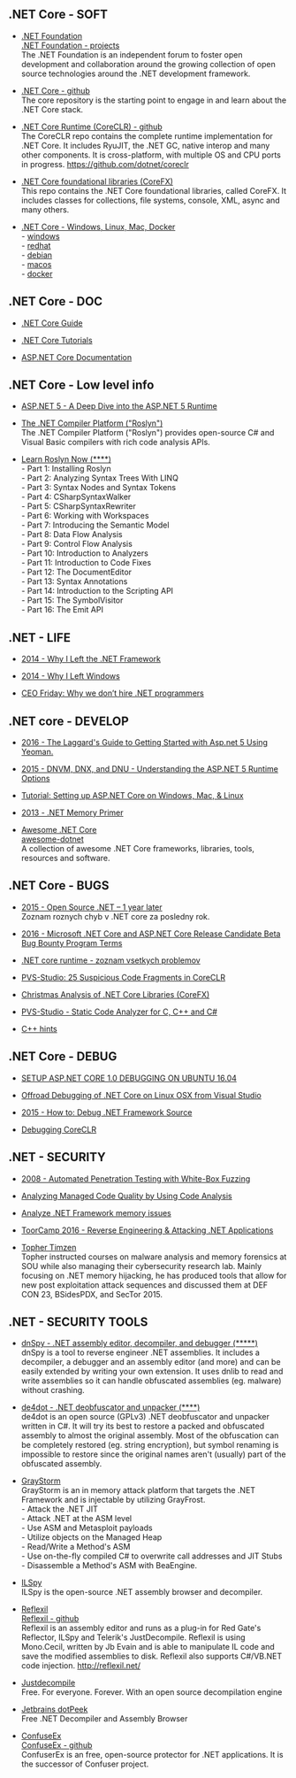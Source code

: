 

## .NET Core - SOFT

- [.NET Foundation](http://www.dotnetfoundation.org/)  
[.NET Foundation - projects](http://www.dotnetfoundation.org/projects)  
The .NET Foundation is an independent forum to foster open development and collaboration around the growing collection of open source technologies around the .NET development framework.


- [.NET Core - github](https://github.com/dotnet/core)  
The core repository is the starting point to engage in and learn about the .NET Core stack.


- [.NET Core Runtime (CoreCLR) - github](https://github.com/dotnet/coreclr)  
The CoreCLR repo contains the complete runtime implementation for .NET Core. It includes RyuJIT, the .NET GC, native interop and many other components. It is cross-platform, with multiple OS and CPU ports in progress.
https://github.com/dotnet/coreclr


- [.NET Core foundational libraries (CoreFX)](https://github.com/dotnet/corefx)  
This repo contains the .NET Core foundational libraries, called CoreFX. It includes classes for collections, file systems, console, XML, async and many others.


- [.NET Core - Windows, Linux, Mac, Docker](https://www.microsoft.com/net/core)  
\- [windows](https://www.microsoft.com/net/core#windows)  
\- [redhat](https://www.microsoft.com/net/core#redhat)  
\- [debian](https://www.microsoft.com/net/core#debian)  
\- [macos](https://www.microsoft.com/net/core#macos)  
\- [docker](https://www.microsoft.com/net/core#docker)  



## .NET Core - DOC

- [.NET Core Guide](https://docs.microsoft.com/en-us/dotnet/articles/core/index)

- [.NET Core Tutorials](https://docs.microsoft.com/en-us/dotnet/articles/core/tutorials/index)

- [ASP.NET Core Documentation](https://docs.asp.net/en/latest/)



## .NET Core - Low level info


- [ASP.NET 5 - A Deep Dive into the ASP.NET 5 Runtime](https://msdn.microsoft.com/en-us/magazine/dn913182.aspx)

- [The .NET Compiler Platform ("Roslyn")](https://github.com/dotnet/roslyn)  
The .NET Compiler Platform ("Roslyn") provides open-source C# and Visual Basic compilers with rich code analysis APIs.

- [Learn Roslyn Now (****)](https://joshvarty.wordpress.com/learn-roslyn-now/)  
\- Part 1: Installing Roslyn  
\- Part 2: Analyzing Syntax Trees With LINQ  
\- Part 3: Syntax Nodes and Syntax Tokens  
\- Part 4: CSharpSyntaxWalker  
\- Part 5: CSharpSyntaxRewriter  
\- Part 6: Working with Workspaces  
\- Part 7: Introducing the Semantic Model  
\- Part 8: Data Flow Analysis  
\- Part 9: Control Flow Analysis  
\- Part 10: Introduction to Analyzers  
\- Part 11: Introduction to Code Fixes  
\- Part 12: The DocumentEditor  
\- Part 13: Syntax Annotations  
\- Part 14: Introduction to the Scripting API  
\- Part 15: The SymbolVisitor  
\- Part 16: The Emit API  



## .NET - LIFE

- [2014 - Why I Left the .NET Framework](http://blog.jonathanoliver.com/why-i-left-dot-net/)

- [2014 - Why I Left Windows](http://blog.jonathanoliver.com/why-i-left-windows/)

- [CEO Friday: Why we don’t hire .NET programmers](https://blog.expensify.com/2011/03/25/ceo-friday-why-we-dont-hire-net-programmers/)



## .NET core - DEVELOP

- [2016 - The Laggard's Guide to Getting Started with Asp.net 5 Using Yeoman.](http://www.secretgeek.net/aspnet5)


- [2015 - DNVM, DNX, and DNU - Understanding the ASP.NET 5 Runtime Options](http://www.codeproject.com/Articles/1005145/DNVM-DNX-and-DNU-Understanding-the-ASP-NET-Runtime)


- [Tutorial: Setting up ASP.NET Core on Windows, Mac, & Linux](https://stormpath.com/blog/tutorial-setting-up-asp-net-core)


- [2013 - .NET Memory Primer](http://www.slideshare.net/kulov/131002-net-memory-primer-martin-kulov-27101500)


- [Awesome .NET Core](https://github.com/thangchung/awesome-dotnet-core)  
[awesome-dotnet](https://github.com/quozd/awesome-dotnet)  
A collection of awesome .NET Core frameworks, libraries, tools, resources and software.



## .NET Core - BUGS

- [2015 - Open Source .NET – 1 year later](http://mattwarren.org/2015/12/08/open-source-net-1-year-later/)  
Zoznam roznych chyb v .NET core za posledny rok.


- [2016 - Microsoft .NET Core and ASP.NET Core Release Candidate Beta Bug Bounty Program Terms](https://technet.microsoft.com/en-us/mt574248.aspx)


- [.NET core runtime - zoznam vsetkych problemov](https://github.com/dotnet/coreclr/issues)


- [PVS-Studio: 25 Suspicious Code Fragments in CoreCLR](http://www.viva64.com/en/b/0310/)


- [Christmas Analysis of .NET Core Libraries (CoreFX)](http://www.viva64.com/en/b/0365/)


- [PVS-Studio - Static Code Analyzer for C, C++ and C#](http://www.viva64.com/en/pvs-studio-download/)


- [C++ hints](http://cpphints.com/)



## .NET Core - DEBUG

- [SETUP ASP.NET CORE 1.0 DEBUGGING ON UBUNTU 16.04](http://zablo.net/blog/post/run-and-debug-asp-net-core-rc2-ubuntu-16-04)


- [Offroad Debugging of .NET Core on Linux OSX from Visual Studio](https://github.com/Microsoft/MIEngine/wiki/Offroad-Debugging-of-.NET-Core-on-Linux---OSX-from-Visual-Studio)


- [2015 - How to: Debug .NET Framework Source](https://msdn.microsoft.com/en-us/library/cc667410.aspx)


- [Debugging CoreCLR](https://github.com/dotnet/coreclr/blob/master/Documentation/building/debugging-instructions.md)



## .NET - SECURITY

- [2008 - Automated Penetration Testing with White-Box Fuzzing](https://msdn.microsoft.com/en-us/library/cc162782.aspx)


- [Analyzing Managed Code Quality by Using Code Analysis](https://msdn.microsoft.com/en-us/library/dd264939.aspx)


- [Analyze .NET Framework memory issues](https://msdn.microsoft.com/en-us/library/dn342825.aspx)


- [ToorCamp 2016 - Reverse Engineering & Attacking .NET Applications](https://speakerdeck.com/tophertimzen/toorcamp-2016-reverse-engineering-and-attacking-net-applications)


- [Topher Timzen](http://www.tophertimzen.com/)  
Topher instructed courses on malware analysis and memory forensics at SOU while also managing their cybersecurity research lab. Mainly focusing on .NET memory hijacking, he has produced tools that allow for new post exploitation attack sequences and discussed them at DEF CON 23, BSidesPDX, and SecTor 2015.



## .NET - SECURITY TOOLS

- [dnSpy - .NET assembly editor, decompiler, and debugger (*****)](https://github.com/0xd4d/dnSpy)  
dnSpy is a tool to reverse engineer .NET assemblies. It includes a decompiler, a debugger and an assembly editor (and more) and can be easily extended by writing your own extension. It uses dnlib to read and write assemblies so it can handle obfuscated assemblies (eg. malware) without crashing.


- [de4dot - .NET deobfuscator and unpacker (****)](https://github.com/0xd4d/de4dot)  
de4dot is an open source (GPLv3) .NET deobfuscator and unpacker written in C#. It will try its best to restore a packed and obfuscated assembly to almost the original assembly. Most of the obfuscation can be completely restored (eg. string encryption), but symbol renaming is impossible to restore since the original names aren't (usually) part of the obfuscated assembly.


- [GrayStorm](https://github.com/GrayKernel/GrayStorm)  
GrayStorm is an in memory attack platform that targets the .NET Framework and is injectable by utilizing GrayFrost.  
\- Attack the .NET JIT  
\- Attack .NET at the ASM level  
\- Use ASM and Metasploit payloads  
\- Utilize objects on the Managed Heap  
\- Read/Write a Method's ASM  
\- Use on-the-fly compiled C# to overwrite call addresses and JIT Stubs  
\- Disassemble a Method's ASM with BeaEngine.


- [ILSpy](http://ilspy.net/)  
ILSpy is the open-source .NET assembly browser and decompiler.


- [Reflexil](http://reflexil.net/)  
[Reflexil - github](https://github.com/sailro/Reflexil)  
Reflexil is an assembly editor and runs as a plug-in for Red Gate's Reflector, ILSpy and Telerik's JustDecompile. Reflexil is using Mono.Cecil, written by Jb Evain and is able to manipulate IL code and save the modified assemblies to disk. Reflexil also supports C#/VB.NET code injection.
http://reflexil.net/


- [Justdecompile](http://www.telerik.com/products/decompiler.aspx)  
Free. For everyone. Forever. 
With an open source decompilation engine


- [Jetbrains dotPeek](https://www.jetbrains.com/decompiler/)  
Free .NET Decompiler and Assembly Browser


- [ConfuseEx](http://yck1509.github.io/ConfuserEx/)  
[ConfuseEx - github](https://github.com/yck1509/ConfuserEx)  
ConfuserEx is an free, open-source protector for .NET applications. It is the successor of Confuser project.




